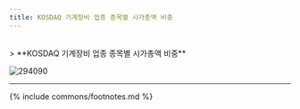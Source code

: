 ```yaml
---
title: KOSDAQ 기계장비 업종 종목별 시가총액 비중
---
```

<br>
> **KOSDAQ 기계장비 업종 종목별 시가총액 비중<a id="pie"></a>**

![294090](images/kosdaq_업종_기계장비_종목.png)

---
{% include commons/footnotes.md %}